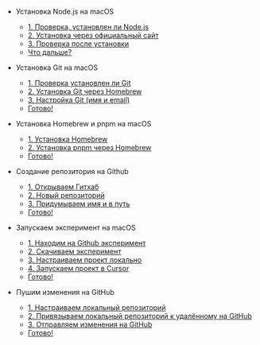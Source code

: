 - Установка Node.js на macOS

  - [1. Проверка, установлен ли Node.js](nodejs.md#_1-Проверка-установлен-ли-nodejs)
  - [2. Установка через официальный сайт](nodejs.md#_2-Установка-через-официальный-сайт)
  - [3. Проверка после установки](nodejs.md#_3-Проверка-после-установки)
  - [Что дальше?](nodejs.md#Что-дальше)

- Установка Git на macOS

  - [1. Проверка установлен ли Git](git.md#_1-Проверка-установлен-ли-git)
  - [2. Установка Git через Homebrew](git.md#_2-Установка-git-через-homebrew)
  - [3. Настройка Git (имя и email)](git.md#_3-Настройка-git-имя-и-email)
  - [Готово!](git.md#Готово)

* Установка Homebrew и pnpm на macOS

  * [1. Установка Homebrew](homebrew_pnpm.md#_1-Установка-homebrew)
  * [2. Установка pnpm через Homebrew](homebrew_pnpm.md#_2-Установка-pnpm-через-homebrew)
  * [Готово!](homebrew_pnpm.md#Готово)

* Создание репозитория на Github

  * [1. Открываем Гитхаб](github_create_repo.md#_1-Открываем-гитхаб)
  * [2. Новый репозиторий](github_create_repo.md#_2-Новый-репозиторий)
  * [3. Придумываем имя и в путь](github_create_repo.md#_3-Придумываем-имя-и-в-путь)
  * [Готово!](github_create_repo.md#Готово)

* Запускаем эксперимент на macOS

  * [1. Находим на Github эксперимент](clone_and_run.md#_1-Находим-на-github-понравившийся-вариант-эксперимента)
  * [2. Скачиваем эксперимент](clone_and_run.md#_2-Скачиваем-понравившийся-вариант-эксперимента)
  * [3. Настраиваем проект локально](clone_and_run.md#_3-Настраиваем-проект-локально)
  * [4. Запускаем проект в Cursor](clone_and_run.md#_4-Запускаем-проект-в-cursor)
  * [Готово!](clone_and_run.md#Готово)

* Пушим изменения на GitHub

  * [1. Настраиваем локальный репозиторий](pushing.md#_1-Настраиваем-локальный-репозиторий)
  * [2. Привязываем локальный репозиторий к удалённому на GitHub](pushing.md#_2-Привязываем-локальный-репозиторий-к-удалённому-на-github)
  * [3. Отправляем изменения на GitHub](pushing.md#_3-Отправляем-изменения-на-github)
  * [Готово!](pushing.md#Готово)
